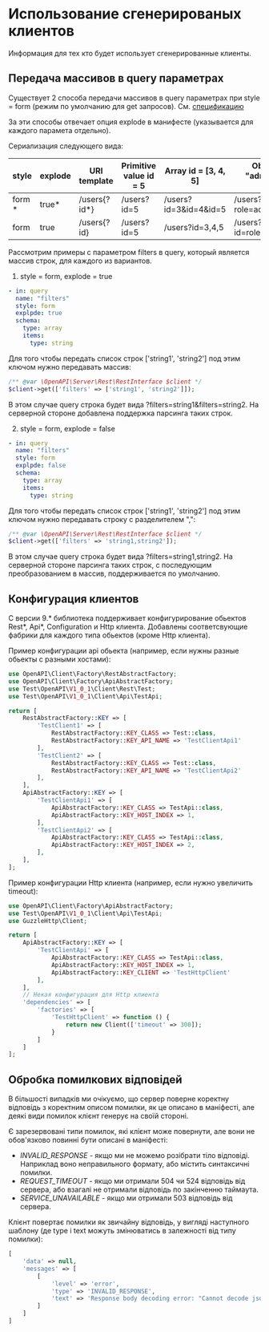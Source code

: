 # Использование сгенерированых клиентов

Информация для тех кто будет использует сгенерированные клиенты.

## Передача массивов в query параметрах

Существует 2 способа передачи массивов в query параметрах при style = form (режим по умолчанию для get запросов). 
См. [спецификацию](https://swagger.io/docs/specification/serialization/#query)

За эти способы отвечает опция explode в манифесте (указывается для каждого парамета отдельно).

Сериализация следующего вида:

| style  | explode | URI template | Primitive value id = 5 | Array id = [3, 4, 5]  | Object id = {"role": "admin", "firstName": "Alex"} |
|--------|---------|--------------|------------------------|-----------------------|----------------------------------------------------|
| form * | true*   | /users{?id*} | /users?id=5            | /users?id=3&id=4&id=5 | /users?role=admin&firstName=Alex                |
| form   | true    | /users{?id}  | /users?id=5            | /users?id=3,4,5       | /users?id=role,admin,firstName,Alex                |

Рассмотрим примеры с параметром filters в query, который является массив строк, для каждого из вариантов.

1. style = form, explode = true

```yaml
- in: query
  name: "filters"
  style: form
  explpde: true
  schema:
    type: array
    items:
      type: string
```

Для того чтобы передать список строк ['string1', 'string2'] под этим ключом нужно передавать массив:

```php
/** @var \OpenAPI\Server\Rest\RestInterface $client */
$client->get(['filters' => ['string1', 'string2']]);
```

В этом случае query строка будет вида ?filters=string1&filters=string2. На серверной стороне добавлена поддержка парсинга таких строк.

2. style = form, explode = false

```yaml
- in: query
  name: "filters"
  style: form
  explpde: false
  schema:
    type: array
    items:
      type: string
```

Для того чтобы передать список строк ['string1', 'string2'] под этим ключом нужно передавать строку с разделителем ",":

```php
/** @var \OpenAPI\Server\Rest\RestInterface $client */
$client->get(['filters' => 'string1,string2']);
```

В этом случае query строка будет вида ?filters=string1,string2. На серверной стороне парсинга таких строк, с последующим преобразованием в массив, поддерживается по умолчанию.

## Конфигурация клиентов
С версии 9.* библиотека поддерживает конфигурирование обьектов Rest\*, Api\*, Configuration и Http клиента. Добавлены соответсвующие фабрики для каждого типа обьектов (кроме Http клиента).

Пример конфигурации api обьекта (например, если нужны разные обьекты с разными хостами):

```php
use OpenAPI\Client\Factory\RestAbstractFactory;
use OpenAPI\Client\Factory\ApiAbstractFactory;
use Test\OpenAPI\V1_0_1\Client\Rest\Test;
use Test\OpenAPI\V1_0_1\Client\Api\TestApi;

return [
    RestAbstractFactory::KEY => [
        'TestClient1' => [
            RestAbstractFactory::KEY_CLASS => Test::class,
            RestAbstractFactory::KEY_API_NAME => 'TestClientApi1'
        ],
        'TestClient2' => [
            RestAbstractFactory::KEY_CLASS => Test::class,
            RestAbstractFactory::KEY_API_NAME => 'TestClientApi2'
        ],
    ],
    ApiAbstractFactory::KEY => [
        'TestClientApi1' => [
            ApiAbstractFactory::KEY_CLASS => TestApi::class,
            ApiAbstractFactory::KEY_HOST_INDEX => 1,
        ],
        'TestClientApi2' => [
            ApiAbstractFactory::KEY_CLASS => TestApi::class,
            ApiAbstractFactory::KEY_HOST_INDEX => 2,
        ],
    ],
];
```

Пример конфигурации Http клиента (например, если нужно увеличить timeout):

```php
use OpenAPI\Client\Factory\ApiAbstractFactory;
use Test\OpenAPI\V1_0_1\Client\Api\TestApi;
use GuzzleHttp\Client;

return [
    ApiAbstractFactory::KEY => [
        'TestClientApi' => [
            ApiAbstractFactory::KEY_CLASS => TestApi::class,
            ApiAbstractFactory::KEY_HOST_INDEX => 1,
            ApiAbstractFactory::KEY_CLIENT => 'TestHttpClient'
        ],
    ],
    // Некая конфигурация для Http клиента
    'dependencies' => [
        'factories' => [
            'TestHttpClient' => function () {
                return new Client(['timeout' => 300]);
            }
        ]
    ]
];
```

## Обробка помилкових відповідей

В більшості випадків ми очікуємо, що сервер поверне коректну відповідь з коректним описом помилки, як це описано в 
маніфесті, але деякі види помилок клієнт генерує на своїй стороні.

Є зарезервовані типи помилок, які клієнт може повернути, але вони не обов'язково повинні бути описані в маніфесті:
- *INVALID_RESPONSE* - якщо ми не можемо розібрати тіло відповіді. Наприклад воно неправильного формату, або містить 
синтаксичні помилки.
- *REQUEST_TIMEOUT* - якщо ми отримали 504 чи 524 відповідь від сервера, або взагалі не отримали відповідь по закінченню 
таймаута.
- *SERVICE_UNAVAILABLE* - якщо ми отримали 503 відповідь від сервера.

Клієнт повертає помилки як звичайну відповідь, у вигляді наступного шаблону (де type і text можуть змінюватись в 
залежності від типу помилки):
```php
[
    'data' => null,
    'messages' => [
        [
            'level' => 'error',
            'type' => 'INVALID_RESPONSE',
            'text' => 'Response body decoding error: "Cannot decode json string: Syntax error."'
        ]
    ]
]
```